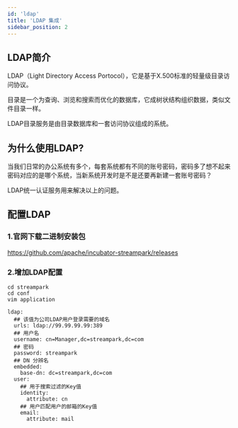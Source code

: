 ```yaml
---
id: 'ldap'
title: 'LDAP 集成'
sidebar_position: 2
---
```


## LDAP简介

LDAP（Light Directory Access Portocol），它是基于X.500标准的轻量级目录访问协议。

目录是一个为查询、浏览和搜索而优化的数据库，它成树状结构组织数据，类似文件目录一样。

LDAP目录服务是由目录数据库和一套访问协议组成的系统。

## 为什么使用LDAP?

当我们日常的办公系统有多个，每套系统都有不同的账号密码，密码多了想不起来密码对应的是哪个系统，当新系统开发时是不是还要再新建一套账号密码？

LDAP统一认证服务用来解决以上的问题。

## 配置LDAP

### 1.官网下载二进制安装包

https://github.com/apache/incubator-streampark/releases

### 2.增加LDAP配置
```
cd streampark
cd conf
vim application
```

```
ldap:
  ## 该值为公司LDAP用户登录需要的域名
  urls: ldap://99.99.99.99:389
  ## 用户名
  username: cn=Manager,dc=streampark,dc=com
  ## 密码
  password: streampark
  ## DN 分辨名
  embedded:
    base-dn: dc=streampark,dc=com
  user:
    ## 用于搜索过滤的Key值
    identity:
      attribute: cn
    ## 用户匹配用户的邮箱的Key值
    email:
      attribute: mail
```
